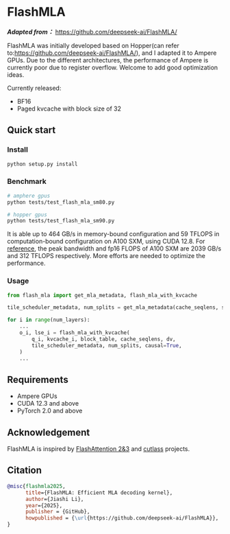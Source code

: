 # FlashMLA

***Adapted from：*** https://github.com/deepseek-ai/FlashMLA/

FlashMLA was initially developed based on Hopper(can refer to:https://github.com/deepseek-ai/FlashMLA/), and I adapted it to Ampere GPUs. Due to the different architectures, the performance of Ampere is currently poor due to register overflow. Welcome to add good optimization ideas.

Currently released:
- BF16
- Paged kvcache with block size of 32

## Quick start

### Install

```bash
python setup.py install
```

### Benchmark

```bash
# amphere gpus
python tests/test_flash_mla_sm80.py

# hopper gpus
python tests/test_flash_mla_sm90.py
```

It is able up to 464 GB/s in memory-bound configuration and 59 TFLOPS in computation-bound configuration on A100 SXM, using CUDA 12.8.
For [reference](https://www.nvidia.com/content/dam/en-zz/Solutions/Data-Center/a100/pdf/nvidia-a100-datasheet-us-nvidia-1758950-r4-web.pdf), the peak bandwidth and fp16 FLOPS of A100 SXM are 2039 GB/s and 312 TFLOPS respectively. More efforts are needed to optimize the performance.

### Usage

```python
from flash_mla import get_mla_metadata, flash_mla_with_kvcache

tile_scheduler_metadata, num_splits = get_mla_metadata(cache_seqlens, s_q * h_q // h_kv, h_kv)

for i in range(num_layers):
    ...
    o_i, lse_i = flash_mla_with_kvcache(
        q_i, kvcache_i, block_table, cache_seqlens, dv,
        tile_scheduler_metadata, num_splits, causal=True,
    )
    ...
```

## Requirements

- Ampere GPUs
- CUDA 12.3 and above
- PyTorch 2.0 and above

## Acknowledgement

FlashMLA is inspired by [FlashAttention 2&3](https://github.com/dao-AILab/flash-attention/) and [cutlass](https://github.com/nvidia/cutlass) projects.

## Citation

```bibtex
@misc{flashmla2025,
      title={FlashMLA: Efficient MLA decoding kernel},
      author={Jiashi Li},
      year={2025},
      publisher = {GitHub},
      howpublished = {\url{https://github.com/deepseek-ai/FlashMLA}},
}
```